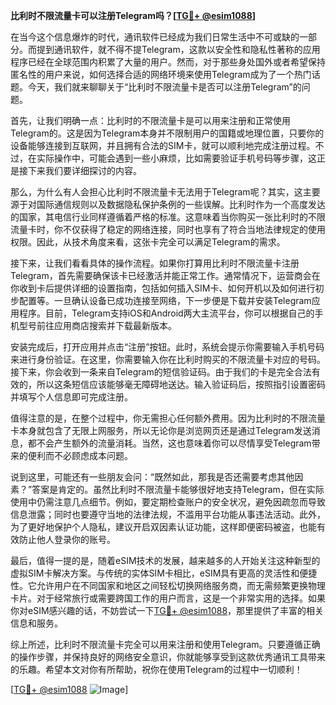 **比利时不限流量卡可以注册Telegram吗？[[TG💪+ @esim1088](https://t.me/s/esim1088)]**

在当今这个信息爆炸的时代，通讯软件已经成为我们日常生活中不可或缺的一部分。而提到通讯软件，就不得不提Telegram，这款以安全性和隐私性著称的应用程序已经在全球范围内积累了大量的用户。然而，对于那些身处国外或者希望保持匿名性的用户来说，如何选择合适的网络环境来使用Telegram成为了一个热门话题。今天，我们就来聊聊关于“比利时不限流量卡是否可以注册Telegram”的问题。

首先，让我们明确一点：比利时的不限流量卡是可以用来注册和正常使用Telegram的。这是因为Telegram本身并不限制用户的国籍或地理位置，只要你的设备能够连接到互联网，并且拥有合法的SIM卡，就可以顺利地完成注册过程。不过，在实际操作中，可能会遇到一些小麻烦，比如需要验证手机号码等步骤，这正是接下来我们要详细探讨的内容。

那么，为什么有人会担心比利时不限流量卡无法用于Telegram呢？其实，这主要源于对国际通信规则以及数据隐私保护条例的一些误解。比利时作为一个高度发达的国家，其电信行业同样遵循着严格的标准。这意味着当你购买一张比利时的不限流量卡时，你不仅获得了稳定的网络连接，同时也享有了符合当地法律规定的使用权限。因此，从技术角度来看，这张卡完全可以满足Telegram的需求。

接下来，让我们看看具体的操作流程。如果你打算用比利时不限流量卡注册Telegram，首先需要确保该卡已经激活并能正常工作。通常情况下，运营商会在你收到卡后提供详细的设置指南，包括如何插入SIM卡、如何开机以及如何进行初步配置等。一旦确认设备已成功连接至网络，下一步便是下载并安装Telegram应用程序。目前，Telegram支持iOS和Android两大主流平台，你可以根据自己的手机型号前往应用商店搜索并下载最新版本。

安装完成后，打开应用并点击“注册”按钮。此时，系统会提示你需要输入手机号码来进行身份验证。在这里，你需要输入你在比利时购买的不限流量卡对应的号码。接下来，你会收到一条来自Telegram的短信验证码。由于我们的卡是完全合法有效的，所以这条短信应该能够毫无障碍地送达。输入验证码后，按照指引设置密码并填写个人信息即可完成注册。

值得注意的是，在整个过程中，你无需担心任何额外费用。因为比利时的不限流量卡本身就包含了无限上网服务，所以无论你是浏览网页还是通过Telegram发送消息，都不会产生额外的流量消耗。当然，这也意味着你可以尽情享受Telegram带来的便利而不必顾虑成本问题。

说到这里，可能还有一些朋友会问：“既然如此，那我是否还需要考虑其他因素？”答案是肯定的。虽然比利时不限流量卡能够很好地支持Telegram，但在实际使用中仍需注意几点细节。例如，要定期检查账户的安全状况，避免因疏忽而导致信息泄露；同时也要遵守当地的法律法规，不滥用平台功能从事违法活动。此外，为了更好地保护个人隐私，建议开启双因素认证功能，这样即便密码被盗，也能有效防止他人登录你的账号。

最后，值得一提的是，随着eSIM技术的发展，越来越多的人开始关注这种新型的虚拟SIM卡解决方案。与传统的实体SIM卡相比，eSIM具有更高的灵活性和便捷性。它允许用户在不同国家和地区之间轻松切换网络服务商，而无需频繁更换物理卡片。对于经常旅行或需要跨国工作的用户而言，这是一个非常实用的选择。如果你对eSIM感兴趣的话，不妨尝试一下[TG💪+ @esim1088](https://t.me/s/esim1088)，那里提供了丰富的相关信息和服务。

综上所述，比利时不限流量卡完全可以用来注册和使用Telegram。只要遵循正确的操作步骤，并保持良好的网络安全意识，你就能够享受到这款优秀通讯工具带来的乐趣。希望本文对你有所帮助，祝你在使用Telegram的过程中一切顺利！

[[TG💪+ @esim1088](https://t.me/s/esim1088) ![Image](https://i.postimg.cc/4NQfJmqS/Snipaste-2025-05-13-00-14-12.png)]